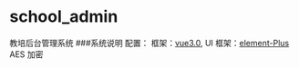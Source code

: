 # school_admin

教培后台管理系统 ###系统说明
配置：
框架：[vue3.0](https://vue3js.cn/docs/zh/),
UI 框架：[element-Plus](https://element-plus.gitee.io/#/zh-CN)
AES 加密
